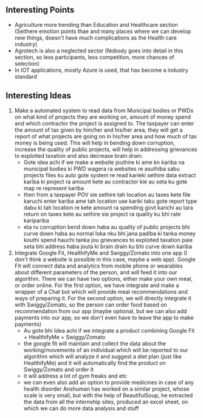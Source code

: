 ## Interesting Points
- Agriculture more trending than Education and Healthcare section (Seithere emotion points thae and many places where we can develop new things, doesn't have much complications as the Health care industry)
- Agrotech is also a neglected sector (Nobody goes into detail in this section, so less participants, less competition, more chances of selection)
- In IOT applications, mostly Azure is used, that has become a industry standard

## Interesting Ideas
1. Make a automated system to read data from Municipal bodies or PWDs on what kind of projects they are working on, amount of money spend and which contractor the project is assigned to. The taxpayer can enter the amount of tax given by him/her and his/her area, they will get a report of what projects are going on in his/her area and how much of tax money is being used. This will help in bending down corruption, increase the quality of public projects, will help in addressing grievances to exploited taxation and also decrease brain drain.
	- Gote idea achi if we make a website jouthire ki ame kn kariba na municipal bodies ki PWD wagera ra websites re asuthiba sabu projects files ku auto gote system re read karieki sethire data extract kariba ki project ra amount kete au contractor kie au seta ku gote map re represent kariba 
	- then from a taxpayer POV sie sethire tah location au taxes kete file karuchi enter kariba ame tah location use kariki taku gote report type dabu ki tah location re kete amount ra spending govt karichi au tara return on taxes kete au sethire sie project ra quality ku bhi rate karipariba 
	- eta ru corruption bend down haba au quality of public projects bhi curve down haba au normal loka nku bhi jana padiba ki tanka money kouthi spend hauchi tanka jou grievances to exploited taxation paie seta bhi address haba jouta ki brain drain ku bhi curve down kariba
2. Integrate Google Fit, HealthifyMe and Swiggy/Zomato into one app (I don't think a website is possible in this case, maybe a web app). Google Fit will connect data and analytics from mobile phone or wearables about different parameters of the person, and will feed it into our algorithm. There we can have two options, either make your own meal, or order online. For the first option, we have integrate and make a wrapper of a Chat bot which will provide meal recommendations and ways of preparing it. For the second option, we will directly integrate it with Swiggy/Zomato, so the person can order food based on recommendation from our app (maybe optional, but we can also add payments into our app, so we don't even have to leave the app to make payments)
	- Au gote bhi Idea achi if we integrate a product combining Google Fit + HealthifyMe + Swiggy/Zomato
	- the google fit will maintain and collect the data about the working/movements of an individual which will be reported to our algorithm which will analyze it and suggest a diet plan (just like HealthifyMe) and it will automatically find the product on Swiggy/Zomato and order it
	- it will address a lot of gym freaks and etc 
	- we can even also add an option to provide medicines in case of any health disorder
	Anshuman has worked on a similar project, whose scale is very small, but with the help of BeautifulSoup, he extracted the data from all the internship sites, produced an excel sheet, on which we can do more data analysis and stuff